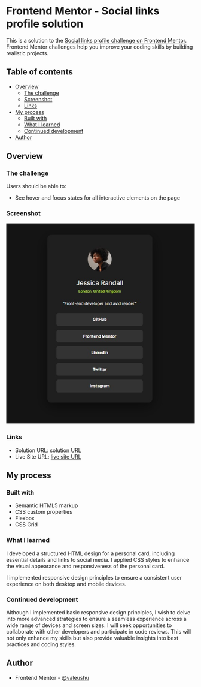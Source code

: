 # Frontend Mentor - Social links profile solution

This is a solution to the [Social links profile challenge on Frontend Mentor](https://www.frontendmentor.io/challenges/social-links-profile-UG32l9m6dQ). Frontend Mentor challenges help you improve your coding skills by building realistic projects. 

## Table of contents

- [Overview](#overview)
  - [The challenge](#the-challenge)
  - [Screenshot](#screenshot)
  - [Links](#links)
- [My process](#my-process)
  - [Built with](#built-with)
  - [What I learned](#what-i-learned)
  - [Continued development](#continued-development)
- [Author](#author)

## Overview

### The challenge

Users should be able to:

- See hover and focus states for all interactive elements on the page

### Screenshot

![](/image-readme/image-app-social-profile.jpeg)


### Links

- Solution URL: [solution URL](https://your-solution-url.com)
- Live Site URL: [live site URL ](https://your-live-site-url.com)

## My process

### Built with

- Semantic HTML5 markup
- CSS custom properties
- Flexbox
- CSS Grid

### What I learned

I developed a structured HTML design for a personal card, including essential details and links to social media.
I applied CSS styles to enhance the visual appearance and responsiveness of the personal card.

I implemented responsive design principles to ensure a consistent user experience on both desktop and mobile devices.


### Continued development

Although I implemented basic responsive design principles, I wish to delve into more advanced strategies to ensure a seamless experience across a wide range of devices and screen sizes.
I will seek opportunities to collaborate with other developers and participate in code reviews. This will not only enhance my skills but also provide valuable insights into best practices and coding styles.

## Author

- Frontend Mentor - [@valeushu](https://www.frontendmentor.io/profile/valeushu)



